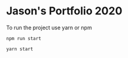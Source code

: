 # Jason's Portfolio 2020

To run the project use yarn or npm

```
npm run start
```

```
yarn start
```
